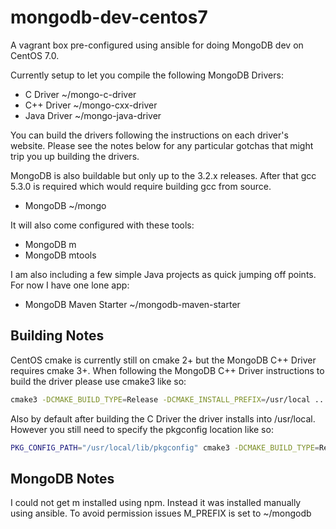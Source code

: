 # mongodb-dev-centos7
A vagrant box pre-configured using ansible for doing MongoDB dev on CentOS 7.0.

Currently setup to let you compile the following MongoDB Drivers:

- C Driver ~/mongo-c-driver
- C++ Driver ~/mongo-cxx-driver
- Java Driver ~/mongo-java-driver

You can build the drivers following the instructions on each driver's website. Please see the notes below for any particular gotchas that might trip you up building the drivers.

MongoDB is also buildable but only up to the 3.2.x releases. After that gcc 5.3.0 is required which would require building gcc from source.

- MongoDB ~/mongo

It will also come configured with these tools:

- MongoDB m
- MongoDB mtools

I am also including a few simple Java projects as quick jumping off points. For now I have one lone app:

- MongoDB Maven Starter ~/mongodb-maven-starter

## Building Notes

CentOS cmake is currently still on cmake 2+ but the MongoDB C++ Driver requires cmake 3+. When following the MongoDB C++ Driver instructions to build the driver please use cmake3 like so:

``` bash
cmake3 -DCMAKE_BUILD_TYPE=Release -DCMAKE_INSTALL_PREFIX=/usr/local ..
```

Also by default after building the C Driver the driver installs into /usr/local. However you still need to specify the pkgconfig location like so:

``` bash
PKG_CONFIG_PATH="/usr/local/lib/pkgconfig" cmake3 -DCMAKE_BUILD_TYPE=Release -DCMAKE_INSTALL_PREFIX=/usr/local ..
```

## MongoDB Notes

I could not get m installed using npm. Instead it was installed manually using ansible. To avoid permission issues M_PREFIX is set to ~/mongodb
